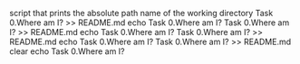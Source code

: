 script that prints the absolute path name of the working directory
Task 0.Where am I? >> README.md
echo Task 0.Where am I?
Task 0.Where am I? >> README.md
echo Task 0.Where am I?
Task 0.Where am I? >> README.md
echo Task 0.Where am I?
Task 0.Where am I? >> README.md
clear
echo Task 0.Where am I?
